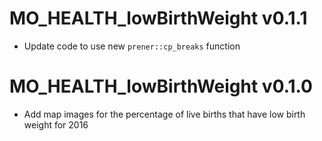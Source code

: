 # MO_HEALTH_lowBirthWeight v0.1.1

* Update code to use new `prener::cp_breaks` function

# MO_HEALTH_lowBirthWeight v0.1.0

* Add map images for the percentage of live births that have low birth weight for 2016
